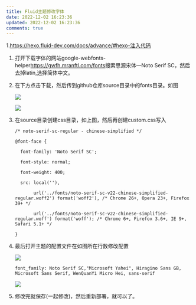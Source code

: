 ```yaml
---
title: Fluid主题修改字体
date: 2022-12-02 16:23:36
updated: 2022-12-02 16:23:36
comments: true
---
```

1﻿.<https://hexo.fluid-dev.com/docs/advance/#hexo-注入代码>

1. 打开﻿下载字体的网站google-webfonts-helper[](https://google-webfonts-helper.herokuapp.com/)<https://gwfh.mranftl.com/fonts>搜索思源宋体—Noto Serif SC，然后去掉latin,选择简体中文。
2. 在﻿下方点击下载，然后传到github仓库source目录中的fonts目录。如图

   ![](/images/uploads/screenshot_20221202-163210.png)

   ![](/images/uploads/screenshot_20221202-163310.png)
3. 在﻿source目录创建css目录，如上图，然后再创建custom.css写入

   ```
   /* noto-serif-sc-regular - chinese-simplified */

   @font-face {

     font-family: 'Noto Serif SC';

     font-style: normal;

     font-weight: 400;

     src: local(''),

          url('../fonts/noto-serif-sc-v22-chinese-simplified-regular.woff2') format('woff2'), /* Chrome 26+, Opera 23+, Firefox 39+ */

          url('../fonts/noto-serif-sc-v22-chinese-simplified-regular.woff') format('woff'); /* Chrome 6+, Firefox 3.6+, IE 9+, Safari 5.1+ */

   }
   ```
4. 最后﻿打开主题的配置文件在如图所在行数修改配置

   ![](/images/uploads/screenshot_20221202-164843.png)

   ```
   font_family: Noto Serif SC,"Microsoft Yahei", Hiragino Sans GB, Microsoft Sans Serif, WenQuanYi Micro Hei, sans-serif
   ```

   ![](/images/uploads/screenshot_20221202-165033.png)
5. 修改﻿完就保存(一起修改)，然后重新部署，就可以了。